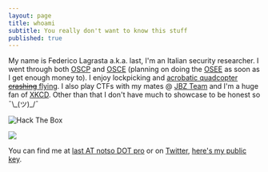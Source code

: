 ```yaml
---
layout: page
title: whoami
subtitle: You really don't want to know this stuff
published: true
---
```


My name is Federico Lagrasta a.k.a. last, I'm an Italian security researcher. I went through both [OSCP](https://www.offensive-security.com/information-security-certifications/oscp-offensive-security-certified-professional/) and [OSCE](https://www.offensive-security.com/information-security-certifications/osce-offensive-security-certified-expert/) (planning on doing the [OSEE](https://www.offensive-security.com/information-security-certifications/osee-offensive-security-exploitation-expert/) as soon as I get enough money to). I enjoy lockpicking and [acrobatic quadcopter ~~crashing~~ flying](https://www.youtube.com/watch?v=DpP_eaYOmxg). I also play CTFs with my mates @ [JBZ Team](https://jbz.team/about/) and I'm a huge fan of [XKCD](https://xkcd.com/1243/). Other than that I don't have much to showcase to be honest so ¯\\\_(ツ)\_/¯

<img src="https://www.hackthebox.eu/badge/image/28728" alt="Hack The Box"> <br>
<div data-iframe-width="150" data-iframe-height="270" data-share-badge-id="9bc5e91b-6096-457f-bc1b-8a9ec87416d9"></div>
  <script type="text/javascript">
    (function() {
      var s = document.createElement('script');
      s.type = 'text/javascript';
      s.async = true;
      s.src = '//cdn.youracclaim.com/assets/utilities/embed.js';
      var o = document.getElementsByTagName('script')[0];
      o.parentNode.insertBefore(s, o);
      })();
  </script>

<div data-iframe-width="150" data-iframe-height="270" data-share-badge-id="84059a2c-9ac4-48e7-9bf4-2726cfc3ab6b"></div>
  <script type="text/javascript">
    (function() {
      var s = document.createElement('script');
      s.type = 'text/javascript';
      s.async = true;
      s.src = '//cdn.youracclaim.com/assets/utilities/embed.js';
      var o = document.getElementsByTagName('script')[0];
      o.parentNode.insertBefore(s, o);
      })();
  </script>
<img src="https://api.accredible.com/v1/frontend/credential_website_embed_image/certificate/13051381">


You can find me at [last AT notso DOT pro](mailto:last@notso.pro) or on [Twitter](https://twitter.com/last0x00), [here's my public key]({{site.baseurl}}/pubkey.txt).
